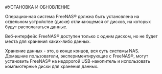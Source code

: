 #УСТАНОВКА И ОБНОВЛЕНИЕ

Операционная система FreeNAS® должна быть установлена на отдельном устройстве (диске) отличающемся от дисков, на которых будут располагаться данные.

Веб-интерфейс FreeNAS® доступен только с одним диском, но не будет места для хранения каких-либо данных.

Хранение данных - это, в конце концов, вся суть системы NAS. Домашние пользователи, экспериментирующие с FreeNAS®, могут установить FreeNAS® на недорогой USB-накопитель и использовать компьютерные диски для хранения данных.
